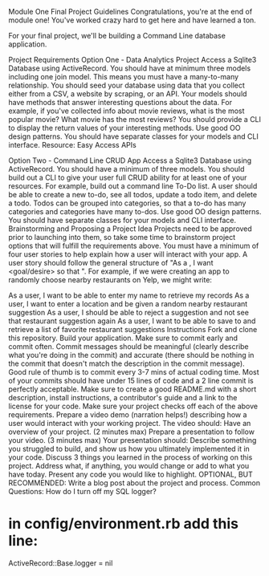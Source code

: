 Module One Final Project Guidelines
Congratulations, you're at the end of module one! You've worked crazy hard to get here and have learned a ton.

For your final project, we'll be building a Command Line database application.

Project Requirements
Option One - Data Analytics Project
Access a Sqlite3 Database using ActiveRecord.
You should have at minimum three models including one join model. This means you must have a many-to-many relationship.
You should seed your database using data that you collect either from a CSV, a website by scraping, or an API.
Your models should have methods that answer interesting questions about the data. For example, if you've collected info about movie reviews, what is the most popular movie? What movie has the most reviews?
You should provide a CLI to display the return values of your interesting methods.
Use good OO design patterns. You should have separate classes for your models and CLI interface.
Resource: Easy Access APIs

Option Two - Command Line CRUD App
Access a Sqlite3 Database using ActiveRecord.
You should have a minimum of three models.
You should build out a CLI to give your user full CRUD ability for at least one of your resources. For example, build out a command line To-Do list. A user should be able to create a new to-do, see all todos, update a todo item, and delete a todo. Todos can be grouped into categories, so that a to-do has many categories and categories have many to-dos.
Use good OO design patterns. You should have separate classes for your models and CLI interface.
Brainstorming and Proposing a Project Idea
Projects need to be approved prior to launching into them, so take some time to brainstorm project options that will fulfill the requirements above. You must have a minimum of four user stories to help explain how a user will interact with your app. A user story should follow the general structure of "As a <role>, I want <goal/desire> so that <benefit>". For example, if we were creating an app to randomly choose nearby restaurants on Yelp, we might write:

As a user, I want to be able to enter my name to retrieve my records
As a user, I want to enter a location and be given a random nearby restaurant suggestion
As a user, I should be able to reject a suggestion and not see that restaurant suggestion again
As a user, I want to be able to save to and retrieve a list of favorite restaurant suggestions
Instructions
Fork and clone this repository.
Build your application. Make sure to commit early and commit often. Commit messages should be meaningful (clearly describe what you're doing in the commit) and accurate (there should be nothing in the commit that doesn't match the description in the commit message). Good rule of thumb is to commit every 3-7 mins of actual coding time. Most of your commits should have under 15 lines of code and a 2 line commit is perfectly acceptable.
Make sure to create a good README.md with a short description, install instructions, a contributor's guide and a link to the license for your code.
Make sure your project checks off each of the above requirements.
Prepare a video demo (narration helps!) describing how a user would interact with your working project.
The video should:
Have an overview of your project. (2 minutes max)
Prepare a presentation to follow your video. (3 minutes max)
Your presentation should:
Describe something you struggled to build, and show us how you ultimately implemented it in your code.
Discuss 3 things you learned in the process of working on this project.
Address what, if anything, you would change or add to what you have today.
Present any code you would like to highlight.
OPTIONAL, BUT RECOMMENDED: Write a blog post about the project and process.
Common Questions:
How do I turn off my SQL logger?
# in config/environment.rb add this line:
ActiveRecord::Base.logger = nil